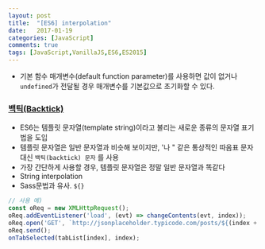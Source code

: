 ```yaml
---
layout: post
title:  "[ES6] interpolation"
date:   2017-01-19
categories: [JavaScript]
comments: true
tags: [JavaScript,VanillaJS,ES6,ES2015]
---
```


- 기본 함수 매개변수(default function parameter)를 사용하면 값이 없거나 `undefined`가 전달될 경우 매개변수를 기본값으로 초기화할 수 있다.

<!--more-->

### [백틱(Backtick)](http://hacks.mozilla.or.kr/2015/08/es6-in-depth-template-strings-2/)
- ES6는 템플릿 문자열(template string)이라고 불리는 새로운 종류의 문자열 표기법을 도입
- 템플릿 문자열은 일반 문자열과 비슷해 보이지만, '나 " 같은 통상적인 따옴표 문자 대신 `백틱(backtick) 문자` 를 사용
- 가장 간단하게 사용할 경우, 템플릿 문자열은 정말 일반 문자열과 똑같다
- String interpolation
- Sass문법과 유사. `${}`

```js
// 사용 예)
const oReq = new XMLHttpRequest();
oReq.addEventListener('load', (evt) => changeContents(evt, index));
oReq.open('GET', `http://jsonplaceholder.typicode.com/posts/${(index + 1)}`);
oReq.send();
onTabSelected(tabList[index], index);
```
